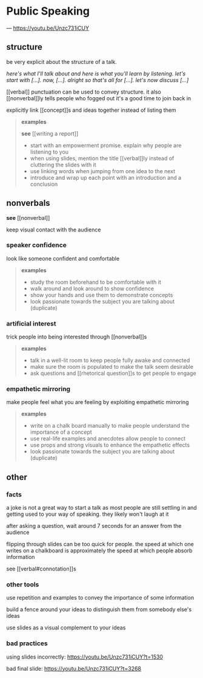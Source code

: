 # Public Speaking

&mdash; <https://youtu.be/Unzc731iCUY>

## structure

be very explicit about the structure of a talk.

_here's what I'll talk about and here is what you'll learn by listening. let's start with [...]. now, [...]. alright so that's all for [...]. let's now discuss [...]_

[[verbal]] punctuation can be used to convey structure. it also [[nonverbal]]ly tells people who fogged out it's a good time to join back in

explicitly link [[concept]]s and ideas together instead of listing them

> **examples**
>
> **see** [[writing a report]]
>
> - start with an empowerment promise. explain why people are listening to you
> - when using slides, mention the title [[verbal]]ly instead of cluttering the slides with it
> - use linking words when jumping from one idea to the next
> - introduce and wrap up each point with an introduction and a conclusion

## nonverbals

**see** [[nonverbal]]

keep visual contact with the audience

### speaker confidence

look like someone confident and comfortable

> **examples**
>
> - study the room beforehand to be comfortable with it
> - walk around and look around to show confidence
> - show your hands and use them to demonstrate concepts
> - look passionate towards the subject you are talking about (duplicate)

### artificial interest

trick people into being interested through [[nonverbal]]s

> **examples**
>
> - talk in a well-lit room to keep people fully awake and connected
> - make sure the room is populated to make the talk seem desirable
> - ask questions and [[rhetorical question]]s to get people to engage

### empathetic mirroring

make people feel what you are feeling by exploiting empathetic mirroring

> **examples**
>
> - write on a chalk board manually to make people understand the importance of a concept
> - use real-life examples and anecdotes allow people to connect
> - use props and strong visuals to enhance the empathetic effects
> - look passionate towards the subject you are talking about (duplicate)

## other

### facts

a joke is not a great way to start a talk as most people are still settling in and getting used to your way of speaking. they likely won't laugh at it

after asking a question, wait around 7 seconds for an answer from the audience

flipping through slides can be too quick for people. the speed at which one writes on a chalkboard is approximately the speed at which people absorb information

see [[verbal#connotation]]s

### other tools

use repetition and examples to convey the importance of some information

build a fence around your ideas to distinguish them from somebody else's ideas

use slides as a visual complement to your ideas

### bad practices

using slides incorrectly: <https://youtu.be/Unzc731iCUY?t=1530>

bad final slide: <https://youtu.be/Unzc731iCUY?t=3268>

